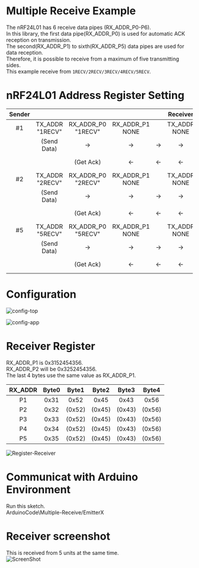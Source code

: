 # Multiple Receive Example   
The nRF24L01 has 6 receive data pipes (RX_ADDR_P0-P6).   
In this library, the first data pipe(RX_ADDR_P0) is used for automatic ACK reception on transmission.   
The second(RX_ADDR_P1) to sixth(RX_ADDR_P5) data pipes are used for data reception.   
Therefore, it is possible to receive from a maximum of five transmitting sides.   
This example receive from ```1RECV/2RECV/3RECV/4RECV/5RECV```.   

# nRF24L01 Address Register Setting
|Sender|||||Receiver||||||
|:-:|:-:|:-:|:-:|:-:|:-:|:-:|:-:|:-:|:-:|:-:|
|#1|TX_ADDR<br>"1RECV"|RX_ADDR_P0<br>"1RECV"|RX_ADDR_P1<br>NONE||TX_ADDR<br>NONE|RX_ADDR_P0<br>NONE|RX_ADDR_P1<br>"1RECV"|RX_ADDR_P2<br>"2RECV"|RX_ADDR_P5<br>"5RECV"||
||(Send Data)|->|->|->|->|->|(Get Data)|||Data to Receiver|
|||(Get Ack)|<-|<-|<-|<-|(Send Ack)|||Ack to Sender|
|#2|TX_ADDR<br>"2RECV"|RX_ADDR_P0<br>"2RECV"|RX_ADDR_P1<br>NONE||TX_ADDR<br>NONE|RX_ADDR_P0<br>NONE|RX_ADDR_P1<br>"1RECV"|RX_ADDR_P2<br>"2RECV"|RX_ADDR_P5<br>"5RECV"||
||(Send Data)|->|->|->|->|->|->|(Get Data)||Data to Receiver|
|||(Get Ack)|<-|<-|<-|<-|<-|(Send Ack)||Ack to Sender|
|#5|TX_ADDR<br>"5RECV"|RX_ADDR_P0<br>"5RECV"|RX_ADDR_P1<br>NONE||TX_ADDR<br>NONE|RX_ADDR_P0<br>NONE|RX_ADDR_P1<br>"1RECV"|RX_ADDR_P2<br>"2RECV"|RX_ADDR_P5<br>"5RECV"||
||(Send Data)|->|->|->|->|->|->|->|(Get Data)|Data to Receiver|
|||(Get Ack)|<-|<-|<-|<-|<-|<-|(Send Ack)|Ack to Sender|


# Configuration   

![config-top](https://github.com/nopnop2002/esp-idf-mirf/assets/6020549/cd5392c4-a6d5-4e55-bc8b-372050573a2b)

![config-app](https://github.com/nopnop2002/esp-idf-mirf/assets/6020549/e289c28c-72e5-4490-9db1-40163c9db5a0)

# Receiver Register
RX_ADDR_P1 is 0x3152454356.   
RX_ADDR_P2 will be 0x3252454356.   
The last 4 bytes use the same value as RX_ADDR_P1.   

|RX_ADDR|Byte0|Byte1|Byte2|Byte3|Byte4|
|:-:|:-:|:-:|:-:|:-:|:-:|
|P1|0x31|0x52|0x45|0x43|0x56|
|P2|0x32|(0x52)|(0x45)|(0x43)|(0x56)|
|P3|0x33|(0x52)|(0x45)|(0x43)|(0x56)|
|P4|0x34|(0x52)|(0x45)|(0x43)|(0x56)|
|P5|0x35|(0x52)|(0x45)|(0x43)|(0x56)|

![Register-Receiver](https://github.com/nopnop2002/esp-idf-mirf/assets/6020549/e8e0812a-8fa2-43ae-a2be-fd346c2e6da2)

# Communicat with Arduino Environment   
Run this sketch.   
ArduinoCode\Multiple-Receive/EmitterX   


# Receiver screenshot    

This is received from 5 units at the same time.   
![ScreenShot](https://github.com/nopnop2002/esp-idf-mirf/assets/6020549/d763f44f-9ca2-4ed8-a841-90272aa18032)

